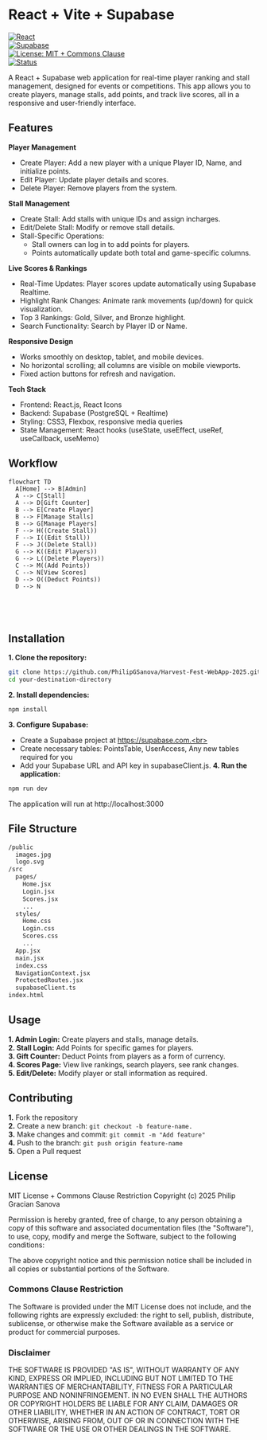 # React + Vite + Supabase
[![React](https://img.shields.io/badge/React-18.2.0-blue?logo=react)](https://react.dev/)  
[![Supabase](https://img.shields.io/badge/Supabase-Backend-green?logo=supabase)](https://supabase.com/)  
[![License: MIT + Commons Clause](https://img.shields.io/badge/License-MIT%20+%20Commons%20Clause-yellow)](./LICENSE)  
[![Status](https://img.shields.io/badge/Status-Active-brightgreen)]()

A React + Supabase web application for real-time player ranking and stall management, designed for events or competitions. This app allows you to create players, manage stalls, add points, and track live scores, all in a responsive and user-friendly interface.

## Features
__Player Management__
- Create Player: Add a new player with a unique Player ID, Name, and initialize points.<br>
- Edit Player: Update player details and scores.<br>
- Delete Player: Remove players from the system.

__Stall Management__
- Create Stall: Add stalls with unique IDs and assign incharges.<br>
- Edit/Delete Stall: Modify or remove stall details.<br>
- Stall-Specific Operations:<br>
  - Stall owners can log in to add points for players.<br>
  - Points automatically update both total and game-specific columns.

__Live Scores & Rankings__
- Real-Time Updates: Player scores update automatically using Supabase Realtime.<br>
- Highlight Rank Changes: Animate rank movements (up/down) for quick visualization.<br>
- Top 3 Rankings: Gold, Silver, and Bronze highlight.<br>
- Search Functionality: Search by Player ID or Name.<br>

__Responsive Design__
- Works smoothly on desktop, tablet, and mobile devices.<br>
- No horizontal scrolling; all columns are visible on mobile viewports.<br>
- Fixed action buttons for refresh and navigation.<br>

__Tech Stack__
- Frontend: React.js, React Icons<br>
- Backend: Supabase (PostgreSQL + Realtime)<br>
- Styling: CSS3, Flexbox, responsive media queries<br>
- State Management: React hooks (useState, useEffect, useRef, useCallback, useMemo)

## Workflow
```mermaid
flowchart TD
  A[Home] --> B[Admin]
  A --> C[Stall]
  A --> D[Gift Counter]
  B --> E[Create Player]
  B --> F[Manage Stalls]
  B --> G[Manage Players]
  F --> H((Create Stall))
  F --> I((Edit Stall))
  F --> J((Delete Stall))
  G --> K((Edit Players))
  G --> L((Delete Players))
  C --> M((Add Points))
  C --> N[View Scores]
  D --> O((Deduct Points))
  D --> N
  
  
  
  
```


## Installation
__1. Clone the repository:__
```bash
git clone https://github.com/PhilipGSanova/Harvest-Fest-WebApp-2025.git
cd your-destination-directory
```
__2. Install dependencies:__
```bash
npm install
```
__3. Configure Supabase:__
- Create a Supabase project at https://supabase.com.<br>
- Create necessary tables: PointsTable, UserAccess, Any new tables required for you<br>
- Add your Supabase URL and API key in supabaseClient.js.
__4. Run the application:__
```bash
npm run dev
```
The application will run at http://localhost:3000

## File Structure
```bash
/public
  images.jpg
  logo.svg
/src
  pages/
    Home.jsx
    Login.jsx
    Scores.jsx
    ...
  styles/
    Home.css
    Login.css
    Scores.css
    ...
  App.jsx
  main.jsx
  index.css
  NavigationContext.jsx
  ProtectedRoutes.jsx
  supabaseClient.ts
index.html
```

## Usage
__1. Admin Login:__ Create players and stalls, manage details.<br>
__2. Stall Login:__ Add Points for specific games for players.<br>
__3. Gift Counter:__ Deduct Points from players as a form of currency.<br>
__4. Scores Page:__ View live rankings, search players, see rank changes.<br>
__5. Edit/Delete:__ Modify player or stall information as required.<br>

## Contributing
__1.__ Fork the repository<br>
__2.__ Create a new branch: ```git checkout -b feature-name.```<br>
__3.__ Make changes and commit: ```git commit -m "Add feature"```<br>
__4.__ Push to the branch: ```git push origin feature-name```<br>
__5.__ Open a Pull request

## License
MIT License + Commons Clause Restriction
Copyright (c) 2025 Philip Gracian Sanova

Permission is hereby granted, free of charge, to any person obtaining a copy of this software and associated documentation files (the "Software"), to use, copy, modify and merge the Software, subject to the following conditions:

The above copyright notice and this permission notice shall be included in all copies or substantial portions of the Software.

### Commons Clause Restriction
The Software is provided under the MIT License does not include, and the following rights are expressly excluded: the right to sell, publish, distribute, sublicense, or otherwise make the Software available as a service or product for commercial purposes.

### Disclaimer
THE SOFTWARE IS PROVIDED "AS IS", WITHOUT WARRANTY OF ANY KIND, EXPRESS OR IMPLIED, INCLUDING BUT NOT LIMITED TO THE WARRANTIES OF MERCHANTABILITY, FITNESS FOR A PARTICULAR PURPOSE AND NONINFRINGEMENT. IN NO EVEN SHALL THE AUTHORS OR COPYRIGHT HOLDERS BE LIABLE FOR ANY CLAIM, DAMAGES OR OTHER LIABILITY, WHETHER IN AN ACTION OF CONTRACT, TORT OR OTHERWISE, ARISING FROM, OUT OF OR IN CONNECTION WITH THE SOFTWARE OR THE USE OR OTHER DEALINGS IN THE SOFTWARE.
